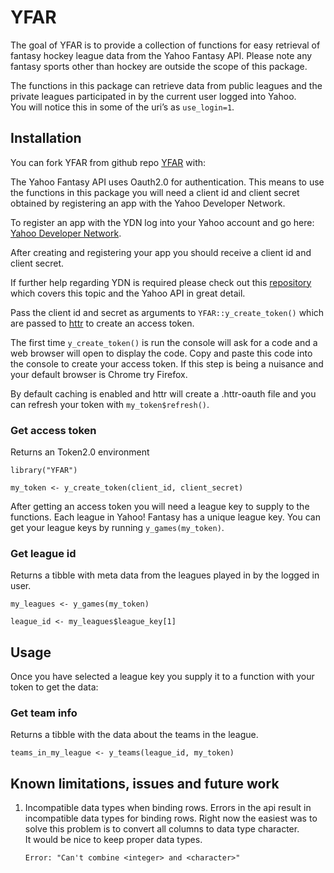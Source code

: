 
<!-- README.md is generated from README.Rmd. Please edit that file -->

# YFAR

<!-- badges: start -->

<!-- badges: end -->

The goal of YFAR is to provide a collection of functions for easy
retrieval of fantasy hockey league data from the Yahoo Fantasy API.
Please note any fantasy sports other than hockey are outside the scope
of this package.

The functions in this package can retrieve data from public leagues and
the private leagues participated in by the current user logged into
Yahoo.  
You will notice this in some of the uri’s as `use_login=1`.

## Installation

You can fork YFAR from github repo
[YFAR](https://github.com/macraesdirtysocks/YFAR) with:

The Yahoo Fantasy API uses Oauth2.0 for authentication. This means to
use the functions in this package you will need a client id and client
secret obtained by registering an app with the Yahoo Developer Network.

To register an app with the YDN log into your Yahoo account and go here:
[Yahoo Developer Network](https://developer.yahoo.com/apps/create/).

After creating and registering your app you should receive a client id
and client secret.

If further help regarding YDN is required please check out this
[repository](https://github.com/edwarddistel/yahoo-fantasy-baseball-reader)
which covers this topic and the Yahoo API in great detail.

Pass the client id and secret as arguments to `YFAR::y_create_token()`
which are passed to [httr](https://httr.r-lib.org/) to create an access
token.

The first time `y_create_token()` is run the console will ask for a code
and a web browser will open to display the code. Copy and paste this
code into the console to create your access token. If this step is being
a nuisance and your default browser is Chrome try Firefox.

By default caching is enabled and httr will create a .httr-oauth file
and you can refresh your token with `my_token$refresh()`.

### Get access token

Returns an Token2.0 environment

`library("YFAR")`

`my_token <- y_create_token(client_id, client_secret)`

After getting an access token you will need a league key to supply to
the functions. Each league in Yahoo\! Fantasy has a unique league key.
You can get your league keys by running `y_games(my_token)`.

### Get league id

Returns a tibble with meta data from the leagues played in by the logged
in user.

`my_leagues <- y_games(my_token)`

`league_id <- my_leagues$league_key[1]`

## Usage

Once you have selected a league key you supply it to a function with
your token to get the data:

### Get team info

Returns a tibble with the data about the teams in the league.

`teams_in_my_league <- y_teams(league_id, my_token)`

## Known limitations, issues and future work

1.  Incompatible data types when binding rows. Errors in the api result
    in incompatible data types for binding rows. Right now the easiest
    was to solve this problem is to convert all columns to data type
    character.  
    It would be nice to keep proper data types.
    
    `Error: "Can't combine <integer> and <character>"`
